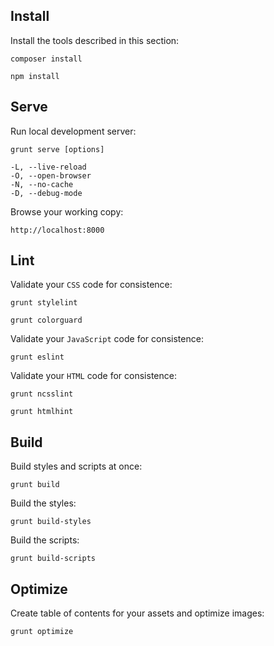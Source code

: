 Install
-------

Install the tools described in this section:

```
composer install
```

```
npm install
```


Serve
-----

Run local development server:

```
grunt serve [options]

-L, --live-reload
-O, --open-browser
-N, --no-cache
-D, --debug-mode
```

Browse your working copy:

```
http://localhost:8000
```


Lint
----

Validate your `CSS` code for consistence:

```
grunt stylelint
```

```
grunt colorguard
```

Validate your `JavaScript` code for consistence:

```
grunt eslint
```

Validate your `HTML` code for consistence:

```
grunt ncsslint
```

```
grunt htmlhint
```


Build
-----

Build styles and scripts at once:

```
grunt build
```

Build the styles:

```
grunt build-styles
```

Build the scripts:

```
grunt build-scripts
```


Optimize
--------

Create table of contents for your assets and optimize images:

```
grunt optimize
```
